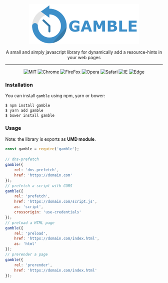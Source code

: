 <p align="center"><img src="gamble.png" alt="gamble" /></p>
<p align="center">A small and simply javascript library for dynamically add a resource-hints in your web pages</p>
<hr>
<p align="center">
    <img src="https://img.shields.io/badge/license-MIT-brightgreen.svg" alt="MIT">
    <img src="https://img.shields.io/badge/chrome-%3E%3D%204-blue.svg" alt="Chrome">
    <img src="https://img.shields.io/badge/firefox-%3E%3D%203.5-blue.svg" alt="FireFox">
    <img src="https://img.shields.io/badge/opera-%3E%3D%2015-blue.svg" alt="Opera">
    <img src="https://img.shields.io/badge/safari-%3E%3D%205-blue.svg" alt="Safari">
    <img src="https://img.shields.io/badge/ie-%3E%3D%209-blue.svg" alt="IE">
    <img src="https://img.shields.io/badge/edge-%3E%3D%2012-blue.svg" alt="Edge">
</p>

### Installation
You can install `gamble` using npm, yarn or bower:
```
$ npm install gamble
$ yarn add gamble
$ bower install gamble
```
### Usage

Note: the library is exports as **UMD module**.

```js
const gamble = require('gamble');

// dns-prefetch
gamble({
    rel: 'dns-prefetch',
    href: 'https://domain.com'
});
// prefetch a script with CORS
gamble({
    rel: 'prefetch',
    href: 'https://domain.com/script.js',
    as: 'script',
    crossorigin: 'use-credentials'
});
// preload a HTML page
gamble({
    rel: 'preload',
    href: 'https://domain.com/index.html',
    as: 'html'
});
// prerender a page
gamble({
    rel: 'prerender',
    href: 'https://domain.com/index.html'
});
```
